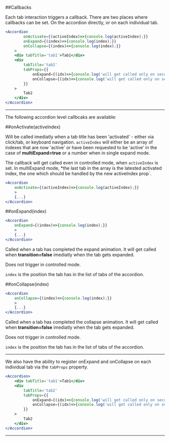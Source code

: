 ##Callbacks

Each tab interaction triggers a callback. There are two places where callbacks can be
set. On the accordion directly, or on each individual tab.

```jsx
<Accordion
		onActivate={(activeIndex)=>{console.log(activeIndex);}}
		onExpand={(index)=>{console.log(index);}}
		onCollapse={(index)=>{console.log(index);}}
	>
	<div tabTitle='tab1'>Tab1</div>
	<div 
		tabTitle='tab2'
		tabProps={{
			onExpand={(idx)=>{console.log('will get called only on second tab', idx)}}
			onCollapse={(idx)=>{console.log('will get called only on second tab', idx)}}
		}}
	>
		Tab2
	</div>
</Accordion>
```

---------

The following accordion level callbcaks are available:

##onActivate(activeIndex)

Will be called imediatly when a tab title has been 'activated' - either via click/tab, or keyboard navigation. `activeIndex` will either be an array of indexes that are now 'active' or have been requested to be 'active' in the case of **multiExpand=true** or a number when in single expand mode.

The callback will get called even in controlled mode, when `activeIndex` is set. In multiExpand mode, *the last tab in the array is the latested activated index, the one which should be handled by the new activeIndex prop`.

```jsx
<Accordion
	onActivate={(activeIndex)=>{console.log(activeIndex);}}
	>
	{...}
</Accordion>
```

##onExpand(index)

```jsx
<Accordion
	onExpand={(index)=>{console.log(index);}}
	>
	{...}
</Accordion>
```

Called when a tab has completed the expand animation. It will get called when **transition=false** imediatly when the tab gets expanded. 

Does not trigger in controlled mode.

`index` is the position the tab has in the list of tabs of the accordion.

##onCollapse(index)

```jsx
<Accordion
	onCollapse={(index)=>{console.log(index);}}
	>
	{...}
</Accordion>
```

Called when a tab has completed the collapse animation. It will get called when **transition=false** imediatly when the tab gets expanded. 

Does not trigger in controlled mode.

`index` is the position the tab has in the list of tabs of the accordion.

---------

We also have the ability to register onExpand and onCollapse on each individual tab via the `tabProps` property.


```jsx
<Accordion>
	<div tabTitle='tab1'>Tab1</div>
	<div 
		tabTitle='tab2'
		tabProps={{
			onExpand={(idx)=>{console.log('will get called only on second tab', idx)}}
			onCollapse={(idx)=>{console.log('will get called only on second tab', idx)}}
		}}
	>
		Tab2
	</div>
</Accordion>
```

---------